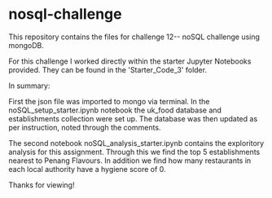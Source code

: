 # nosql-challenge

This repository contains the files for challenge 12-- noSQL challenge using mongoDB. 

For this challenge I worked directly within the starter Jupyter Notebooks provided. They can be found in the 'Starter_Code_3' folder. 

In summary: 

First the json file was imported to mongo via terminal. In the noSQL_setup_starter.ipynb notebook the uk_food database and establishments collection were set up. The database was then updated as per instruction, noted through the comments. 

The second notebook noSQL_analysis_starter.ipynb contains the exploritory analysis for this assignment. Through this we find the top 5 establishments
nearest to Penang Flavours. In addition we find how many restaurants in each local authority have a hygiene score of 0. 

Thanks for viewing!






